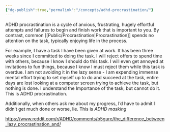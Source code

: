 ```yaml
---
{"dg-publish":true,"permalink":"/concepts/adhd-procrastination/"}
---
```



ADHD procrastination is a cycle of anxious, frustrating, hugely effortful attempts and failures to begin and finish work that is important to you. By contrast, common [[Public/Procrastination\|Procrastination]] spends no attention on the task, typically enjoying life in the process. 

For example, I have a task I have been given at work. It has been three weeks since I committed to doing the task. I will reject offers to spend time with others, because I know I should do this task. I will even get annoyed at invitations to fun things, because I know I must reject them while this task is overdue. I am not avoiding it in the lazy sense - I am expending immense mental effort trying to set myself up to do and succeed at the task, entire days are lost looking at a computer screen trying to achieve the task, but nothing is done. I understand the Importance of the task, but cannot do it. This is ADHD procrastination.

Additionally, when others ask me about my progress, I’d have to admit I didn’t get much done or worse, lie. This is *ADHD masking*

https://www.reddit.com/r/ADHD/comments/b5gure/the_difference_between_lazy_procrastination_and/